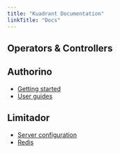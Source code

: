 ```yaml
---
title: "Kuadrant Documentation"
linkTitle: "Docs"
---
```


## Operators & Controllers

## Authorino

 - [Getting started](/docs/authorino/getting-started.html)
 - [User guides](/docs/authorino/user-guides.html)


## Limitador

 - [Server configuration](/docs/server/configuration.html)
 - [Redis](/docs/limitador/redis_active_active.html)
 